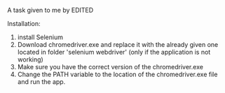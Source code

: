 A task given to me by EDITED

Installation:

1. install Selenium
2. Download chromedriver.exe and replace it with the already given one located in folder 'selenium webdriver' (only if the application is not working)
3. Make sure you have the correct version of the chromedriver.exe 
4. Change the PATH variable to the location of the chromedriver.exe file and run the app.
